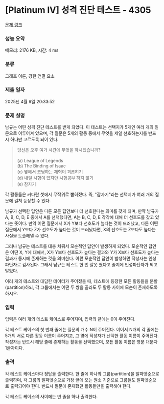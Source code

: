 # [Platinum IV] 성격 진단 테스트 - 4305 

[문제 링크](https://www.acmicpc.net/problem/4305) 

### 성능 요약

메모리: 2176 KB, 시간: 4 ms

### 분류

그래프 이론, 강한 연결 요소

### 제출 일자

2025년 4월 6일 20:33:52

### 문제 설명

<p>남규는 어떤 성격 진단 테스트를 받게 되었다. 이 테스트는 선택지가 5개인 여러 개의 질문으로 이루어져 있으며, 각 질문은 5개의 활동 중에서 무엇을 제일 선호하는지를 반드시 하나만 고르도록 되어 있다.</p>

<blockquote>당신은 오후 여가 시간에 무엇을 하시겠습니까?<br>
<br>
(a) League of Legends<br>
(b) The Binding of Isaac<br>
(c) 옆에서 코딩하는 재혁이 괴롭히기<br>
(d) 내일 시험이 있지만 시험공부 하지 않기<br>
(e) 잠자기</blockquote>

<p>각 활동들은 커다란 셋에서 무작위로 뽑혀졌다. 즉, "잠자기"라는 선택지가 여러 개의 질문에 걸쳐 등장할 수 있다.</p>

<p>남규가 선택한 답안은 다른 모든 답안보다 더 선호한다는 의미를 갖게 되며, 만약 남규가 A, B, C, D, E 중에서 A를 선택했다면, A는 B, C, D, E 각각에 대해 더 선호도를 갖고 있다는 뜻이다. 만약 어떤 질문에서 X가 Y보다 선호도가 높다는 것이 드러났고, 다른 어떤 질문에서 Y보다 Z가 선호도가 높다는 것이 드러났다면, X의 선호도는 Z보다도 높다는 사실을 도출해낼 수 있다.</p>

<p>그러나 남규는 테스트를 대충 치뤄서 모순적인 답안이 발생하게 되었다. 모순적인 답안은 어떤 X, Y에 대해서, X가 Y보다 선호도가 높다는 결과와 Y가 X보다 선호도가 높다는 결과가 동시에 존재하는 것을 의미한다. 이런 모순적인 답안이 발생하면 작성자는 인성파탄자로 검사된다. 그래서 남규는 테스트 한 번 잘못 쳤다고 졸지에 인성파탄자가 되고 말았다. </p>

<p>여러 개의 테스트와 대답한 데이터가 주어졌을 때, 테스트에 등장한 모든 활동들을 분할(partition)하되, 각 그룹에서는 어떤 두 쌍을 골라도 두 활동 사이에 모순이 존재하도록 하시오.</p>

### 입력 

 <p>입력은 여러 개의 테스트 케이스로 주어지며, 입력의 끝에는 0이 주어진다.</p>

<p>각 테스트 케이스의 첫 번째 줄에는 질문의 개수 N이 주어진다. 이어서 N개의 각 줄에는 5개의 서로 다른 활동 이름이 주어지고, 그 옆에 작성자가 선택한 활동 이름이 주어진다. 작성자는 반드시 해당 줄에 존재하는 활동을 선택했으며, 모든 활동 이름은 영문 대문자 1글자이다.</p>

### 출력 

 <p>각 테스트 케이스마다 정답을 출력한다. 한 줄에 하나의 그룹(partition)을 알파벳순으로 출력하며, 각 그룹의 알파벳순으로 가장 앞에 오는 원소 기준으로 그룹들도 알파벳순으로 출력되어야 한다. 반드시 질문에 존재했던 활동들만을 출력해야 한다.</p>

<p>각 테스트 케이스의 사이에는 빈 줄을 하나 출력한다.</p>

